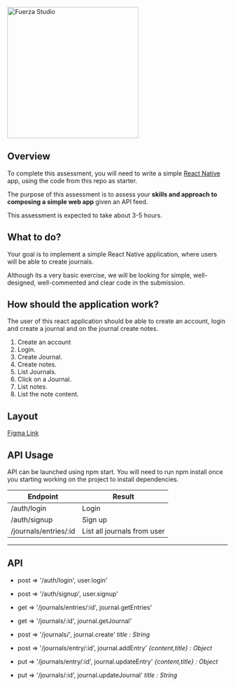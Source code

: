 <p>
<img width="300" alt="Fuerza Studio" src="https://user-images.githubusercontent.com/52936031/117340242-11ecb980-ae77-11eb-86f6-e41d26aa3fbc.png">
</p>

## Overview

To complete this assessment, you will need to write a simple [React Native](https://reactnative.dev/) app, using the code from this repo as starter.

The purpose of this assessment is to assess your **skills and approach to composing a simple web app** given an API feed.

This assessment is expected to take about 3-5 hours.

## What to do?

Your goal is to implement a simple React Native application, where users will be able to create journals.

Although its a very basic exercise, we will be looking for simple, well-designed, well-commented and clear code in the submission.

## How should the application work?

The user of this react application should be able to create an account, login and create a journal and on the journal create notes.

1. Create an account
2. Login.
3. Create Journal.
4. Create notes.
5. List Journals.
6. Click on a Journal.
7. List notes.
8. List the note content.


## Layout
[Figma Link](https://www.figma.com/file/xFIfu4rDvvxZUpwZUIh2EM/Teste?node-id=0%3A1)

## API Usage

API can be launched using npm start. You will need to run npm install once you starting working on the project to install dependencies.

| Endpoint             | Result                      |
| -------------------- | --------------------------- |
| /auth/login          | Login                       |
| /auth/signup         | Sign up                     |
| /journals/entries/:id | List all journals from user |

---

## API

- post => '/auth/login', user.login'
- post => '/auth/signup', user.signup'

- get => '/journals/entries/:id', journal.getEntries'
- get => '/journals/:id', journal.getJournal'

- post => '/journals/', journal.create' _title : String_
- post => '/journals/entry/:id', journal.addEntry' _{content,title} : Object_

- put => '/journals/entry/:id', journal.updateEntry' _{content,title} : Object_
- put => '/journals/:id', journal.updateJournal' _title : String_

